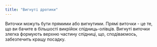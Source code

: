 ```yaml
---
title: "Вигнуті дротики"
---
```


Виточки можуть бути прямими або вигнутими. Прямі виточки - це те, що ви бачите в більшості викрійок спідниць-олівців. Вигнуті виточки злегка формують верхню частину спідниці, що, сподіваємось, забезпечить кращу посадку.




